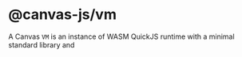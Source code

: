 # @canvas-js/vm

A Canvas `VM` is an instance of WASM QuickJS runtime with a minimal standard library and
